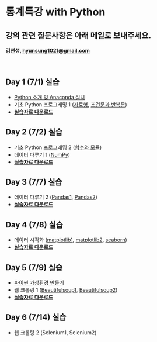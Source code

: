 # 통계특강 with Python

## 강의 관련 질문사항은 아래 메일로 보내주세요.
**김현성, hyunsung1021@gmail.com**


<br>

## Day 1 (7/1) 실습
- [Python 소개 및 Anaconda 설치](https://github.com/statKim/stats-summer-2021/blob/main/Lecture_note/Installation/intro_python.pdf)
- 기초 Python 프로그래밍 1 ([자료형](https://github.com/statKim/stats-summer-2021/blob/main/Lecture_note/Day1/1.자료형.ipynb), [조건문과 반복문](https://github.com/statKim/stats-summer-2021/blob/main/Lecture_note/Day1/2.조건문과%20반복문.ipynb/))
- [**실습자료 다운로드**](https://github.com/statKim/stats-summer-2021/blob/main/Files/Day1.zip?raw=T)


## Day 2 (7/2) 실습
- 기초 Python 프로그래밍 2 ([함수와 모듈](https://github.com/statKim/stats-summer-2021/blob/main/Lecture_note/Day2/3.함수와%20모듈.ipynb/))
- 데이터 다루기 1 ([NumPy](https://github.com/statKim/stats-summer-2021/blob/main/Lecture_note/Day2/NumPy.ipynb/))
- [**실습자료 다운로드**](https://github.com/statKim/stats-summer-2021/blob/main/Files/Day2.zip?raw=T)


## Day 3 (7/7) 실습
- 데이터 다루기 2 ([Pandas1](https://github.com/statKim/stats-summer-2021/blob/main/Lecture_note/Day3/Pandas_1.ipynb/), [Pandas2](https://github.com/statKim/stats-summer-2021/blob/main/Lecture_note/Day3/Pandas_2.ipynb/))
- [**실습자료 다운로드**](https://github.com/statKim/stats-summer-2021/blob/main/Files/Day3.zip?raw=T)

## Day 4 (7/8) 실습
- 데이터 시각화 ([matplotlib1](https://github.com/statKim/stats-summer-2021/blob/main/Lecture_note/Day4/matplotlib_1.ipynb/), [matplotlib2](https://github.com/statKim/stats-summer-2021/blob/main/Lecture_note/Day4/matplotlib_2.ipynb/), [seaborn](https://github.com/statKim/stats-summer-2021/blob/main/Lecture_note/Day4/seaborn.ipynb/))
- [**실습자료 다운로드**](https://github.com/statKim/stats-summer-2021/blob/main/Files/Day4.zip?raw=T)


## Day 5 (7/9) 실습
- [파이썬 가상환경 만들기](https://github.com/statKim/stats-summer-2021/blob/main/Lecture_note/Day5/virtual_env.pdf/)
- 웹 크롤링 1 ([Beautifulsoup1](https://github.com/statKim/stats-summer-2021/blob/main/Lecture_note/Day5/BeautifulSoup_1.ipynb/), [Beautifulsoup2](https://github.com/statKim/stats-summer-2021/blob/main/Lecture_note/Day5/BeautifulSoup_2.ipynb/))
- [**실습자료 다운로드**](https://github.com/statKim/stats-summer-2021/blob/main/Files/Day5.zip?raw=T)


## Day 6 (7/14) 실습
- 웹 크롤링 2 (Selenium1, Selenium2)
